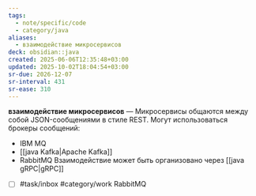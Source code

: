 ```yaml
---
tags:
  - note/specific/code
  - category/java
aliases:
  - взаимодействие микросервисов
deck: obsidian::java
created: 2025-06-06T12:35:48+03:00
updated: 2025-10-02T18:04:54+03:00
sr-due: 2026-12-07
sr-interval: 431
sr-ease: 310
---
```


**взаимодействие микросервисов**
—
Микросервисы общаются между собой JSON-сообщениями в стиле REST. Могут использоваться брокеры сообщений:
- IBM MQ
- [[java Kafka|Apache Kafka]]
- RabbitMQ
Взаимодействие может быть организовано через [[java gRPC|gRPC]]

- [ ] #task/inbox #category/work RabbitMQ
